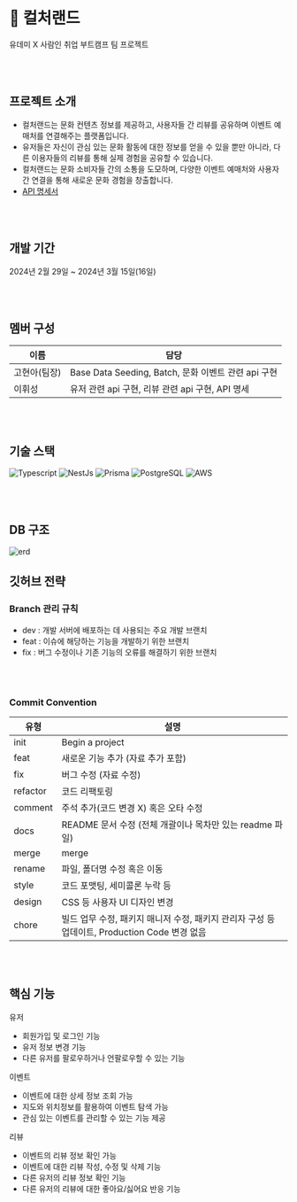 # 💃 컬처랜드
유데미 X 사람인 취업 부트캠프 팀 프로젝트

<br/>
<br/>

## 프로젝트 소개
- 컬처랜드는 문화 컨텐츠 정보를 제공하고, 사용자들 간 리뷰를 공유하며 이벤트 예매처를 연결해주는 플랫폼입니다.
- 유저들은 자신이 관심 있는 문화 활동에 대한 정보를 얻을 수 있을 뿐만 아니라, 다른 이용자들의 리뷰를 통해 실제 경험을 공유할 수 있습니다.
- 컬처랜드는 문화 소비자들 간의 소통을 도모하며, 다양한 이벤트 예매처와 사용자 간 연결을 통해 새로운 문화 경험을 창출합니다.
- [API 명세서](https://documenter.getpostman.com/view/33400198/2sA2xe5EnT)
  
<br/>
<br/>

## 개발 기간
2024년 2월 29일 ~ 2024년 3월 15일(16일)

<br/>
<br/>

## 멤버 구성
| 이름            | 담당                       |
| -------------- | -------------------------- | 
| 고현아(팀장)| Base Data Seeding, Batch, 문화 이벤트 관련 api 구현 |
| 이휘성 | 유저 관련 api 구현, 리뷰 관련 api 구현, API 명세 |

<br/>
<br/>

## 기술 스택
![Typescript](https://img.shields.io/badge/Typescript-3178C6?style=flat-square&logo=Typescript&logoColor=white)
![NestJs](https://img.shields.io/badge/-NestJs-ea2845?style=flat-square&logo=nestjs&logoColor=white)
![Prisma](https://img.shields.io/badge/Prisma-3982CE?style=flat-square&logo=Prisma&logoColor=white)
![PostgreSQL](https://img.shields.io/badge/postgresql-4169e1?style=flat-square&logo=postgresql&logoColor=white)
![AWS](https://img.shields.io/badge/AWS-%23FF9900.svg?style=flat-square&logo=amazon-aws&logoColor=white)

<br/>
<br/>

## DB 구조
![erd](https://i.postimg.cc/yxH0VpV4/prisma-erd.png)
<br/>

## 깃허브 전략
### Branch 관리 규칙
- dev : 개발 서버에 배포하는 데 사용되는 주요 개발 브랜치
- feat : 이슈에 해당하는 기능을 개발하기 위한 브랜치
- fix : 버그 수정이나 기존 기능의 오류를 해결하기 위한 브랜치
<br/>
<br/>

### Commit Convention
| 유형 | 설명 | 
| --- | --- |
| init | Begin a project |
| feat | 새로운 기능 추가 (자료 추가 포함) |
| fix | 버그 수정 (자료 수정) |
| refactor | 코드 리팩토링 |
| comment | 주석 추가(코드 변경 X) 혹은 오타 수정 |
| docs | README 문서 수정 (전체 개괄이나 목차만 있는 readme 파일) |
| merge | merge |
| rename | 파일, 폴더명 수정 혹은 이동 |
| style | 코드 포맷팅, 세미콜론 누락 등 |
| design | CSS 등 사용자 UI 디자인 변경 |
| chore | 빌드 업무 수정, 패키지 매니저 수정, 패키지 관리자 구성 등 업데이트, Production Code 변경 없음 |

<br/>
<br/>

## 핵심 기능
유저
- 회원가입 및 로그인 기능
- 유저 정보 변경 기능
- 다른 유저를 팔로우하거나 언팔로우할 수 있는 기능

이벤트
- 이벤트에 대한 상세 정보 조회 가능
- 지도와 위치정보를 활용하여 이벤트 탐색 가능
- 관심 있는 이벤트를 관리할 수 있는 기능 제공

리뷰
- 이벤트의 리뷰 정보 확인 가능
- 이벤트에 대한 리뷰 작성, 수정 및 삭제 기능
- 다른 유저의 리뷰 정보 확인 기능
- 다른 유저의 리뷰에 대한 좋아요/싫어요 반응 기능

<br/>
<br/>

